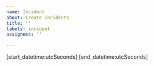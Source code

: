 ```yaml
---
name: Incident
about: Create Incidents
title: ''
labels: incident
assignees: ''

---
```


[start_datetime:utcSeconds]
[end_datetime:utcSeconds]
